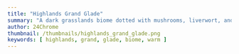 ```yaml
---
title: "Highlands Grand Glade"
summary: "A dark grasslands biome dotted with mushrooms, liverwort, and fallen tree trunks "
author: 24Chrome
thumbnail: /thumbnails/highlands_grand_glade.png
keywords: [ highlands, grand, glade, biome, warm ]
---
```


